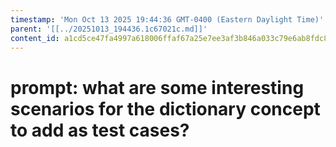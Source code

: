 ```yaml
---
timestamp: 'Mon Oct 13 2025 19:44:36 GMT-0400 (Eastern Daylight Time)'
parent: '[[../20251013_194436.1c67021c.md]]'
content_id: a1cd5ce47fa4997a618006ffaf67a25e7ee3af3b846a033c79e6ab8fdc8a96e8
---
```


# prompt: what are some interesting scenarios for the dictionary concept to add as test cases?
